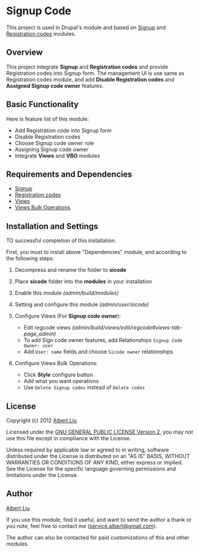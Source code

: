 # Signup Code

This project is used in Drupal's module and based on [Signup] and
[Registration codes] modules.

## Overview

This project integrate **Signup** and **Registration codes** and provide
Registration codes into Signup form. The management UI is use same as
Registration codes module, and add **Disable Registration codes** and
**Assigned Signup code owner** features.

## Basic Functionality

Here is feature list of this module:

* Add Registration code into Signup form
* Disable Registration codes
* Choose Signup code owner role
* Assigning Signup code owner
* Integrate **Views** and **VBO** modules

## Requirements and Dependencies

* [Signup]
* [Registration codes]
* [Views]
* [Views Bulk Operations]

## Installation and Settings

TO successful completion of this installation.

First, you must to install above "Dependencies" module, and according to the
following steps:

1. Decompress and rename the folder to **sicode**

2. Place **sicode** folder into the **modules** in your installation

3. Enable this module *(admin/build/modules)*

4. Setting and configure this module *(admin/user/sicode)*

5. Configure Views (For **Signup code owner**):
   * Edit regcode views *(admin/build/views/edit/regcode#views-tab-page_admin)*
   * To add Sign code owner features, add Relationships
     `Signup Code Owner: user`
   * Add `User: name` fields and choose `Sicode owner` relationships

6. Configure Views Bulk Operations:
   * Click **Style** configure button
   * Add what you want operations
   * Use `Delete Signup codes` instead of `Delete codes`

## License

Copyright (c) 2012 [Albert Liu]

Licensed under the [GNU GENERAL PUBLIC LICENSE Version 2], you may not use
this file except in compliance with the License.

Unless required by applicable law or agreed to in writing, software distributed
under the License is distributed on an "AS IS" BASIS, WITHOUT WARRANTIES OR
CONDITIONS OF ANY KIND, either express or implied.  See the License for the
specific language governing permissions and limitations under the License.

## Author

[Albert Liu]

If you use this module, find it useful, and want to send the author
a thank or you note, feel free to contact me (service.albert@gmail.com).

The author can also be contacted for paid customizations of this and other
modules.

[Signup]: http://drupal.org/project/signup
[Registration codes]: http://drupal.org/project/regcode
[Views]: http://drupal.org/project/views
[Views Bulk Operations]: http://drupal.org/project/views_bulk_operations
[GNU GENERAL PUBLIC LICENSE Version 2]: http://www.gnu.org/licenses/gpl-2.0.html
[Albert Liu]: http://drupal.org/user/1374916

